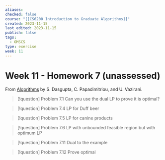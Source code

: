 ```yaml
---
aliases: 
checked: false
course: "[[CS6200 Introduction to Graduate Algorithms]]"
created: 2023-11-15
last_edited: 2023-11-15
publish: false
tags:
  - OMSCS
type: exercise
week: 11
---
```

# Week 11 - Homework 7 (unassessed)

From [Algorithms](http://algorithmics.lsi.upc.edu/docs/Dasgupta-Papadimitriou-Vazirani.pdf) by S. Dasgupta, C. Papadimitriou, and U. Vazirani.

> [!question] Problem 7.1 Can you use the dual LP to prove it is optimal?
> 

>[!question] Problem 7.4 LP for Duff beer

>[!question] Problem 7.5 LP for canine products

> [!question] Problem 7.6 LP with unbounded feasible region but with optimum LP
> 

>[!question] Problem 7.11 Dual to the example

>[!question] Problem 7.12 Prove optimal




